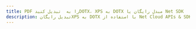 ---title: PDF را به  تبدیل کنیدDOTX، XPS به DOTX مبدل رایگان یا Net SDKdescription: تبدیل رایگانXPS به DOTX با استفاده از Net Cloud APIs & SDK همچنین اسناد PDF را در Cloud ایجاد، ویرایش و رندر کنید.---